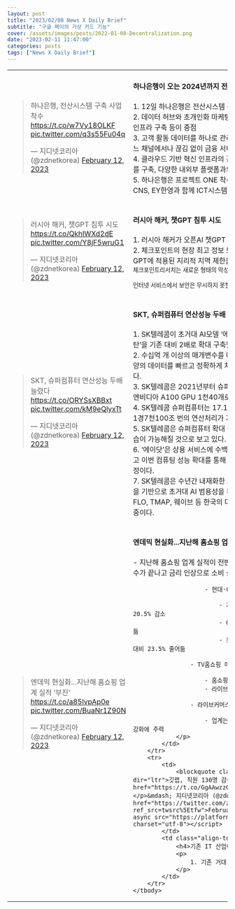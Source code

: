 ```yaml
---
layout: post
title: "2023/02/08 News X Daily Brief"
subtitle: "구글 페이의 가상 카드 기능"
cover: /assets/images/posts/2022-01-08-Decentralization.png
date: "2023-02-11 11:47:00"
categories: posts
tags: ["News X Daily Brief"]
---
```


<table>
    <tbody>
        <tr>
            <td>
                <blockquote class="twitter-tweet"><p lang="ko" dir="ltr">하나은행, 전산시스템 구축 사업 착수 <a href="https://t.co/w7Vy18OLKF">https://t.co/w7Vy18OLKF</a> <a href="https://t.co/q3s55Fu04q">pic.twitter.com/q3s55Fu04q</a></p>&mdash; 지디넷코리아 (@zdnetkorea) <a href="https://twitter.com/zdnetkorea/status/1624575558523949058?ref_src=twsrc%5Etfw">February 12, 2023</a></blockquote> <script async src="https://platform.twitter.com/widgets.js" charset="utf-8"></script>
            </td>
            <td class="align-top p-3">
                <h4>하나은행이 오는 2024년까지 전산시스템 구축에 나선다.</h4>
                <p>
                    1. 12일 하나은행은 전산시스템 구축 사업 '프로젝트 원(O.N.E)'에 착수<br />
                    2. 데이터 허브와 초개인화 마케팅 플랫폼, 상담 옴니채널, 클라우드 기반 디지털 인프라 구축 등이 중점<br />
                    3. 고객 활동 데이터를 하나로 관리해, 모바일·영업점·콜센터 등 온·오프라인 어느 채널에서나 끊김 없이 금융 서비스를 제공할 예정<br />
                    4. 클라우드 기반 혁신 인프라의 광범위한 적용을 통해 개방형 채널·인터페이스를 구축, 다양한 내외부 플랫폼과의 제휴 등에 대응한다는 계획<br />
                    5. 하나은행은 프로젝트 ONE 착수 보고회를 통해 하나은행, SK C&C, LG CNS, EY한영과 함께 ICT시스템 구축 사업을 진행키로 했다.<br />
                </p>
            </td>
        </tr>
        <tr>
            <td>
                <blockquote class="twitter-tweet"><p lang="ko" dir="ltr">러시아 해커, 챗GPT 침투 시도 <a href="https://t.co/QkhIWXd2dE">https://t.co/QkhIWXd2dE</a> <a href="https://t.co/Y8jF5wruG1">pic.twitter.com/Y8jF5wruG1</a></p>&mdash; 지디넷코리아 (@zdnetkorea) <a href="https://twitter.com/zdnetkorea/status/1624582333654528000?ref_src=twsrc%5Etfw">February 12, 2023</a></blockquote> <script async src="https://platform.twitter.com/widgets.js" charset="utf-8"></script>
            </td>
            <td class="align-top p-3">
                <h4>러시아 해커, 챗GPT 침투 시도</h4>
                <p>
                    1. 러시아 해커가 오픈AI 챗GPT 해킹을 시도하고 있다는 진단<br />
                    2. 체크포인트의 현장 최고 정보 보안 책임자 인 페테 나콜레티는 "러시아가 챗GPT에 적용된 지리적 지역 제한을 돌파하려는 시도를 목격하고 있다"고 말함<br />
                    <small>체크포인트리서치는 새로운 형태의 악성코드를 감시하는 위협탐지시설</small><br />
                </p>
                <p>
                    <small>
                        인터넷 서비스에서 보안은 무시하지 못할 하나의 영역
                    </small>
                </p>
            </td>
        </tr>
        <tr>
            <td>
                <blockquote class="twitter-tweet"><p lang="ko" dir="ltr">SKT, 슈퍼컴퓨터 연산성능 두배 늘렸다 <a href="https://t.co/ORYSsXBBxt">https://t.co/ORYSsXBBxt</a> <a href="https://t.co/kM9eQlyxTt">pic.twitter.com/kM9eQlyxTt</a></p>&mdash; 지디넷코리아 (@zdnetkorea) <a href="https://twitter.com/zdnetkorea/status/1624582323412029440?ref_src=twsrc%5Etfw">February 12, 2023</a></blockquote> <script async src="https://platform.twitter.com/widgets.js" charset="utf-8"></script>
            </td>
            <td class="align-top p-3">
                <h4>SKT, 슈퍼컴퓨터 연산성능 두배 늘렸다</h4>
                <p>
                    1. SK텔레콤이 초거대 AI모델 ‘에이닷’의 브레인 역할을 맡은 슈퍼컴퓨터 ‘타이탄’을 기존 대비 2배로 확대 구축했다고 12일 밝혔다.<br />
                    2. 수십억 개 이상의 매개변수를 다루는 초거대AI를 구동하기 위해서는 방대한 양의 데이터를 빠르고 정확하게 처리할 수 있는 슈퍼컴퓨터 인프라가 필수적이다.<br />
                    3. SK텔레콤은 2021년부터 슈퍼컴퓨터를 구축해 자체 운영하고 있으며 이번에 엔비디아 A100 GPU 1천40개로 증설했다. 기존 대비 약 2배 이상 규모다.<br />
                    4. SK텔레콤 슈퍼컴퓨터는 17.1 페타플롭 이상의 성능을 지원한다. 이는 초당 1경7천100조 번의 연산처리가 가능한 수치다.<br />
                    5. SK텔레콤은 슈퍼컴퓨터 확대 구축을 통해 ‘에이닷’이 기존보다 더 정교한 학습이 가능해질 것으로 보고 있다.<br />
                    6. ‘에이닷’은 상용 서비스에 수백억개 이상의 파라미터 모델을 이미 적용하고 있고 이번 컴퓨팅 성능 확대를 통해 현재보다 2배 이상 규모의 모델로 고도화 할 예정이다.<br />
                    7. SK텔레콤은 수년간 내재화한 초거대 AI R&D 기술력과 슈퍼컴퓨팅 고도화 등을 기반으로 초거대 AI 범용성을 무한 확장할 계획이다. 이미 에이닷을 통해 FLO, TMAP, 웨이브 등 한국의 대표 미디어 플랫폼과 연동되어 서비스를 제공중이다.<br />
                </p>
            </td>
        </tr>
        <tr>
            <td>
                <blockquote class="twitter-tweet"><p lang="ko" dir="ltr">엔데믹 현실화...지난해 홈쇼핑 업계 실적 ‘부진’ <a href="https://t.co/a85lvpAp0e">https://t.co/a85lvpAp0e</a> <a href="https://t.co/BuaNr1Z90N">pic.twitter.com/BuaNr1Z90N</a></p>&mdash; 지디넷코리아 (@zdnetkorea) <a href="https://twitter.com/zdnetkorea/status/1624575532146003968?ref_src=twsrc%5Etfw">February 12, 2023</a></blockquote> <script async src="https://platform.twitter.com/widgets.js" charset="utf-8"></script>
            </td>
            <td  class="align-top p-3">
                <h4>엔데믹 현실화...지난해 홈쇼핑 업계 실적 ‘부진’</h4>
                <p>
                    - 지난해 홈쇼핑 업계 실적이 전반적으로 부진
                    - 엔데믹 현실화로 코로나19 특수가 끝나고 금리 인상으로 소비 심리가 위축된 영향

                        - 현대·CJ·롯데 등 홈쇼핑 지난해 영업익 일제히 감소

                            - 지난해 현대홈쇼핑 연결기준 영업이익은 전년 대비 20.5% 감소
                            - CJ온스타일의 경우도 영업이익이 40% 가까이 줄어듦
                            - 롯데홈쇼핑의 지난해 4분기 영업이익도 전년 동기 대비 23.5% 줄어듦

                    - TV홈쇼핑 매출이 지속 감소할 것으로 전망

                        - 홈쇼핑사들은 자체브랜드(PB) 확대
                        - 라이브커머스 강화 등 새로운 먹거리를 찾아 나선 상황

                    - 라이브커머스·단독 브랜드 등 강화 예상

                        - 업계는 라이브커머스·단독PB 상품 등 새로운 수익 창구 강화에 주력
                </p>
            </td>
        </tr>
        <tr>
            <td>
                <blockquote class="twitter-tweet"><p lang="ko" dir="ltr">깃랩, 직원 130명 감축한다 <a href="https://t.co/GgAAwzzGKF">https://t.co/GgAAwzzGKF</a></p>&mdash; 지디넷코리아 (@zdnetkorea) <a href="https://twitter.com/zdnetkorea/status/1624591136210968576?ref_src=twsrc%5Etfw">February 12, 2023</a></blockquote> <script async src="https://platform.twitter.com/widgets.js" charset="utf-8"></script>
            </td>
            <td class="align-top p-3">
                <h4>기존 IT 산업이 경기의 불황과 맞물려 직원해고로 이어짐</h4>
                <p>
                    1. 기존 거대 IT 기업의 해고 소식이 이어지고 있음
                </p>
            </td>
        </tr>
    </tbody>
</table>
